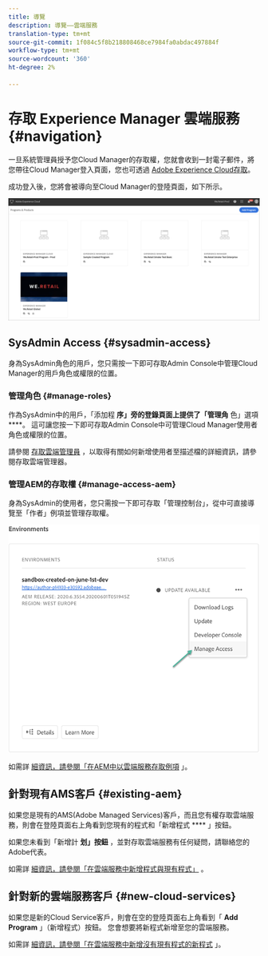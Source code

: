 ```yaml
---
title: 導覽
description: 導覽——雲端服務
translation-type: tm+mt
source-git-commit: 1f084c5f8b218808468ce7984fa0abdac497884f
workflow-type: tm+mt
source-wordcount: '360'
ht-degree: 2%

---
```



# 存取 Experience Manager 雲端服務 {#navigation}

一旦系統管理員授予您Cloud Manager的存取權，您就會收到一封電子郵件，將您帶往Cloud Manager登入頁面，您也可透過 [Adobe Experience Cloud存取](https://my.cloudmanager.adobe.com/)。

成功登入後，您將會被導向至Cloud Manager的登陸頁面，如下所示。

![](assets/first_timelogin1.png)

## SysAdmin Access {#sysadmin-access}

身為SysAdmin角色的用戶，您只需按一下即可存取Admin Console中管理Cloud Manager的用戶角色或權限的位置。

### 管理角色 {#manage-roles}

作為SysAdmin中的用戶，「添加程 **序」旁的登錄頁面上提供了「管理角** 色」選項 ****。 這可讓您按一下即可存取Admin Console中可管理Cloud Manager使用者角色或權限的位置。

請參閱 [存取雲端管理員](https://docs.adobe.com/content/help/en/experience-manager-cloud-service/security/ims-support.html#accessing-cloud-manager) ，以取得有關如何新增使用者至描述檔的詳細資訊，請參閱存取雲端管理器。

### 管理AEM的存取權 {#manage-access-aem}

身為SysAdmin的使用者，您只需按一下即可存取「管理控制台」，從中可直接導覽至「作者」例項並管理存取權。

![](assets/manage-access1.png)

如需詳 [細資訊，請參閱「在AEM中以雲端服務存取例項](https://docs.adobe.com/content/help/en/experience-manager-cloud-service/security/ims-support.html#accessing-instance-cloud-service) 」。

## 針對現有AMS客戶 {#existing-aem}

如果您是現有的AMS(Adobe Managed Services)客戶，而且您有權存取雲端服務，則會在登陸頁面右上角看到您現有的程式和「新增程式 **** 」按鈕。

如果您未看到「新增計 **划」按鈕** ，並對存取雲端服務有任何疑問，請聯絡您的Adobe代表。

如需詳 [細資訊，請參閱「在雲端服務中新增程式與現有程式」](/help/onboarding/getting-access-to-aem-in-cloud/first-time-login.md#existing-program) 。

## 針對新的雲端服務客戶 {#new-cloud-services}

如果您是新的Cloud Service客戶，則會在空的登陸頁面右上角看到「 **Add Program** 」（新增程式）按鈕。 您會想要將新程式新增至您的雲端服務。

如需詳 [細資訊，請參閱「在雲端服務中新增沒有現有程式的新程式](/help/onboarding/getting-access-to-aem-in-cloud/first-time-login.md#no-program) 」。

